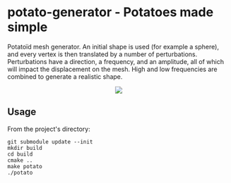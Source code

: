 # potato-generator - Potatoes made simple

Potatoïd mesh generator. An initial shape is used (for example a sphere), and every vertex is then translated by a number of perturbations. Perturbations have a direction, a frequency, and an amplitude, all of which will impact the displacement on the mesh. High and low frequencies are combined to generate a realistic shape.

<p align="center">
<img src="https://github.com/CorentinDumery/PotatoGenerator/blob/master/images/potato.gif" />
</p>

## Usage

From the project's directory:
```
git submodule update --init
mkdir build
cd build
cmake ..
make potato
./potato
```


